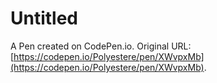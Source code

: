 # Untitled

A Pen created on CodePen.io. Original URL: [https://codepen.io/Polyestere/pen/XWvpxMb](https://codepen.io/Polyestere/pen/XWvpxMb).

